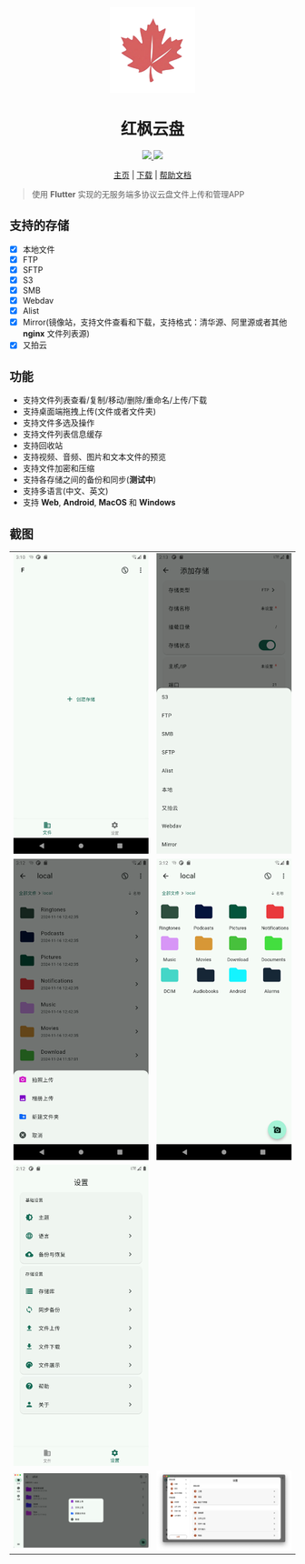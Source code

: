 <div align="center">
  <img src="./app/assets/icon/icon-transparent.png" width="150" />
  <h1>红枫云盘</h1>
</div>

<div align="center">
  <a href="https://github.com/honmaple/maple-file/releases/tag/v1.0.4" target="_blank">
    <img src="https://img.shields.io/badge/release-1.0.4-brightgreen.svg">
  </a>
  <a href="https://github.com/honmaple/maple-file/blob/master/LICENSE" target="_blank">
    <img src="https://img.shields.io/badge/license-GPL3.0-blue.svg">
  </a>

 [主页][home] | [下载][download] | [帮助文档][document]
</div>

[home]: https://fileapp.honmaple.com
[document]: https://fileapp.honmaple.com/guide/introduction.html
[download]: https://github.com/honmaple/maple-file/releases/tag/v1.0.4

> 使用 **Flutter** 实现的无服务端多协议云盘文件上传和管理APP

## 支持的存储
   - [X] 本地文件
   - [X] FTP
   - [X] SFTP
   - [X] S3
   - [X] SMB
   - [X] Webdav
   - [X] Alist
   - [X] Mirror(镜像站，支持文件查看和下载，支持格式：清华源、阿里源或者其他 **nginx** 文件列表源)
   - [X] 又拍云

## 功能
   - 支持文件列表查看/复制/移动/删除/重命名/上传/下载
   - 支持桌面端拖拽上传(文件或者文件夹)
   - 支持文件多选及操作
   - 支持文件列表信息缓存
   - 支持回收站
   - 支持视频、音频、图片和文本文件的预览
   - 支持文件加密和压缩
   - 支持各存储之间的备份和同步(**测试中**)
   - 支持多语言(中文、英文)
   - 支持 **Web**, **Android**, **MacOS** 和 **Windows**

## 截图
<table rules="none">
  <tr>
    <td><img src="./example/screenshot/flutter_01.png" /></td>
    <td><img src="./example/screenshot/flutter_02.png" /></td>
  </tr>
   <tr>
    <td><img src="./example/screenshot/flutter_03.png" /></td>
    <td><img src="./example/screenshot/flutter_04.png" /></td>
  </tr>
   <tr>
    <td><img src="./example/screenshot/flutter_05.png" /></td>
  </tr>
   <tr>
    <td><img src="./example/screenshot/flutter_06.png" /></td>
    <td><img src="./example/screenshot/flutter_07.png" /></td>
  </tr>
</table>

